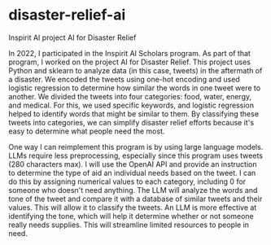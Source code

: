 # disaster-relief-ai
Inspirit AI project AI for Disaster Relief

In 2022, I participated in the Inspirit AI Scholars program. As part of that program, I worked on the project AI for Disaster Relief. This project uses Python and sklearn to analyze data (in this case, tweets) in the aftermath of a disaster. We encoded the tweets using one-hot encoding and used logistic regression to determine how similar the words in one tweet were to another. We divided the tweets into four categories: food, water, energy, and medical. For this, we used specific keywords, and logistic regression helped to identify words that might be similar to them. By classifying these tweets into categories, we can simplify disaster relief efforts because it's easy to determine what people need the most.

One way I can reimplement this program is by using large language models. LLMs require less preprocessing, especially since this program uses tweets (280 characters max). I will use the OpenAI API and provide an instruction to determine the type of aid an individual needs based on the tweet. I can do this by assigning numerical values to each category, including 0 for someone who doesn't need anything. The LLM will analyze the words and tone of the tweet and compare it with a database of similar tweets and their values. This will allow it to classify the tweets. An LLM is more effective at identifying the tone, which will help it determine whether or not someone really needs supplies. This will streamline limited resources to people in need.
